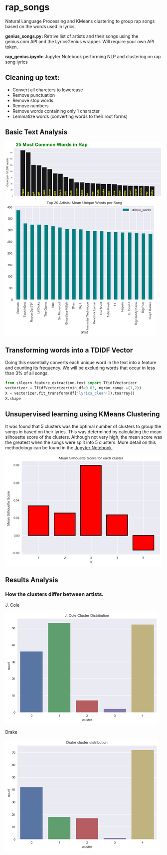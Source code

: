 # rap_songs
Natural Language Processing and KMeans clustering to group rap songs based on the words used in lyrics.

**genius_songs.py:** 
Retrive list of artists and their songs using the genius.com API and the LyricsGenius wrapper. Will require your own API token.

**rap_genius.ipynb:** 
Jupyter Notebook performing NLP and clustering on rap song lyrics

## Cleaning up text:
  * Convert all charcters to lowercase
  * Remove punctuation
  * Remove stop words
  * Remove numbers
  * Remove words containing only 1 character
  * Lemmatize words (converting words to their root forms)
 
## Basic Text Analysis
<img src="/images/top words.png">

<img src="/images/top artists unique words.png">

## Transforming words into a TDIDF Vector
Doing this essentially converts each unique word in the text into a feature and counting its frequency. We will be excluding words that occur in less than 3% of all songs.
```python
from sklearn.feature_extraction.text import TfidfVectorizer
vectorizer = TfidfVectorizer(min_df=0.03, ngram_range =(1,2))
X = vectorizer.fit_transform(df['lyrics_clean']).toarray()
X.shape
```

## Unsupervised learning using KMeans Clustering
It was found that 5 clusters was the optimal number of clusters to group the songs in based on their lyrics. This was determined by calculating the mean silhouette score of the clusters. Although not very high, the mean score was the greatest when the songs were split into 5 clusters. More detail on this methodology can be found in the [Jupyter Notebook](https://github.com/austyngo/rap_songs/blob/master/rap_genius.ipynb).

<img src= "/images/best cluster.png">
           
## Results Analysis
### How the clusters differ between artists.
J. Cole

<img src= "/images/j cole cluster.png">
     
Drake

<img src= "/images/drake clusters.png">
